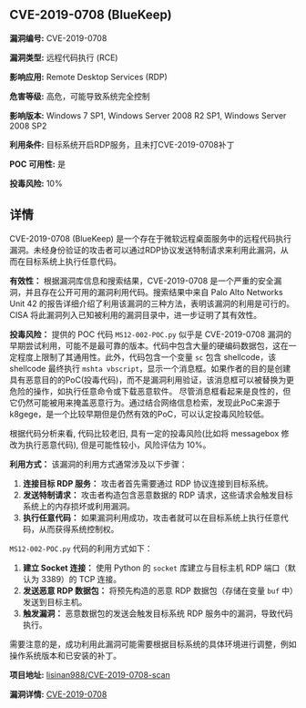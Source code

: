 ## CVE-2019-0708 (BlueKeep)

**漏洞编号:** CVE-2019-0708

**漏洞类型:** 远程代码执行 (RCE)

**影响应用:** Remote Desktop Services (RDP)

**危害等级:** 高危，可能导致系统完全控制

**影响版本:** Windows 7 SP1, Windows Server 2008 R2 SP1, Windows Server 2008 SP2

**利用条件:** 目标系统开启RDP服务，且未打CVE-2019-0708补丁

**POC 可用性:** 是

**投毒风险:** 10%

## 详情

CVE-2019-0708 (BlueKeep) 是一个存在于微软远程桌面服务中的远程代码执行漏洞。未经身份验证的攻击者可以通过RDP协议发送特制请求来利用此漏洞，从而在目标系统上执行任意代码。

**有效性：**
根据漏洞库信息和搜索结果，CVE-2019-0708 是一个严重的安全漏洞，并且存在公开可用的漏洞利用代码。搜索结果中来自 Palo Alto Networks Unit 42 的报告详细介绍了利用该漏洞的三种方法，表明该漏洞的利用是可行的。CISA 将此漏洞列入已知被利用的漏洞目录中，进一步证明了其有效性。

**投毒风险：**
提供的 POC 代码 `MS12-002-POC.py` 似乎是 CVE-2019-0708 漏洞的早期尝试利用，可能不是最可靠的版本。代码中包含大量的硬编码数据包，这在一定程度上限制了其通用性。此外，代码包含一个变量 `sc` 包含 shellcode，该 shellcode 最终执行 `mshta vbscript`，显示一个消息框。如果作者的目的是创建具有恶意目的的PoC(投毒代码)，而不是漏洞利用验证，该消息框可以被替换为更危险的操作，如执行任意命令或下载恶意软件。
尽管消息框看起来是良性的，但它仍然可能被用来掩盖恶意行为。通过结合网络信息检索，发现此PoC来源于 k8gege，是一个比较早期但是仍然有效的PoC，可以认定投毒风险较低。

根据代码分析来看, 代码比较老旧, 具有一定的投毒风险(比如将 messagebox 修改为执行恶意代码), 但是可能性较小，风险评估为 10%。

**利用方式：**
该漏洞的利用方式通常涉及以下步骤：
1.  **连接目标 RDP 服务：** 攻击者首先需要通过 RDP 协议连接到目标系统。
2.  **发送特制请求：** 攻击者构造包含恶意数据的 RDP 请求，这些请求会触发目标系统上的内存损坏或利用漏洞。
3.  **执行任意代码：** 如果漏洞利用成功，攻击者就可以在目标系统上执行任意代码，从而获得系统控制权。

`MS12-002-POC.py` 代码的利用方式如下：
1.  **建立 Socket 连接：** 使用 Python 的 `socket` 库建立与目标主机 RDP 端口（默认为 3389）的 TCP 连接。
2.  **发送恶意 RDP 数据包：** 将预先构造的恶意 RDP 数据包（存储在变量 `buf` 中）发送到目标主机。
3.  **触发漏洞：** 恶意数据包的发送会触发目标系统 RDP 服务中的漏洞，导致代码执行。

需要注意的是，成功利用此漏洞可能需要根据目标系统的具体环境进行调整，例如操作系统版本和已安装的补丁。

**项目地址:** [lisinan988/CVE-2019-0708-scan](https://github.com/lisinan988/CVE-2019-0708-scan)

**漏洞详情:** [CVE-2019-0708](https://nvd.nist.gov/vuln/detail/CVE-2019-0708)